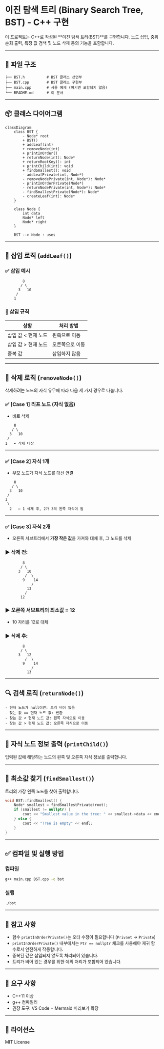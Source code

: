 # 이진 탐색 트리 (Binary Search Tree, BST) - C++ 구현

이 프로젝트는 C++로 작성된 **이진 탐색 트리(BST)**를 구현합니다. 노드 삽입, 중위 순회 출력, 특정 값 검색 및 노드 삭제 등의 기능을 포함합니다.

---

## 📁 파일 구조

```
├── BST.h          # BST 클래스 선언부
├── BST.cpp        # BST 클래스 구현부
├── main.cpp       # 사용 예제 (여기엔 포함되지 않음)
└── README.md      # 이 문서
```

---

## 📦 클래스 다이어그램

```mermaid
classDiagram
    class BST {
        - Node* root
        + BST()
        + addLeaf(int)
        + removeNode(int)
        + printInOrder()
        + returnNode(int): Node*
        + returnRootKey(): int
        + printChild(int): void
        + findSmallest(): void
        - addLeafPrivate(int, Node*)
        - removeNodePrivate(int, Node*): Node*
        - printInOrderPrivate(Node*)
        - returnNodePrivate(int, Node*): Node*
        - findSmallestPrivate(Node*): Node*
        - createLeaf(int): Node*
    }

    class Node {
        int data
        Node* left
        Node* right
    }

    BST --> Node : uses
```

---

## 🌱 삽입 로직 (`addLeaf()`)

### ✅ 삽입 예시

```
        8
       / \
      3   10
     /
    1
```

### 📌 삽입 규칙
| 상황 | 처리 방법 |
|------|-----------|
| 삽입 값 < 현재 노드 | 왼쪽으로 이동 |
| 삽입 값 > 현재 노드 | 오른쪽으로 이동 |
| 중복 값 | 삽입하지 않음 |

---

## 🧹 삭제 로직 (`removeNode()`)

삭제하려는 노드의 자식 유무에 따라 다음 세 가지 경우로 나눕니다.

### ✅ [Case 1] 리프 노드 (자식 없음)
- 바로 삭제

```
    8
   / \
  3   10
 /
1   ← 삭제 대상
```

---

### ✅ [Case 2] 자식 1개
- 부모 노드가 자식 노드를 대신 연결

```
    8
   / \
  3   10
 /
1
 \
  2   ← 1 삭제 후, 2가 3의 왼쪽 자식이 됨
```

---

### ✅ [Case 3] 자식 2개
- 오른쪽 서브트리에서 **가장 작은 값**을 가져와 대체 후, 그 노드를 삭제

### ▶ 삭제 전:
```
        8
       / \
      3   10
         /  \
        9    14
            /
          13
         /
       12
```

### ▶ 오른쪽 서브트리의 최소값 = 12
- 10 자리를 12로 대체

### ▶ 삭제 후:
```
        8
       / \
      3   12
         /  \
        9    14
            /
          13
```

---

## 🔍 검색 로직 (`returnNode()`)

```text
- 현재 노드가 null이면: 트리 비어 있음
- 찾는 값 == 현재 노드 값: 반환
- 찾는 값 < 현재 노드 값: 왼쪽 자식으로 이동
- 찾는 값 > 현재 노드 값: 오른쪽 자식으로 이동
```

---

## 🌳 자식 노드 정보 출력 (`printChild()`)

입력된 값에 해당하는 노드의 왼쪽 및 오른쪽 자식 정보를 출력합니다.

---

## 🧾 최소값 찾기 (`findSmallest()`)

트리의 가장 왼쪽 노드를 찾아 출력합니다.

```cpp
void BST::findSmallest() {
    Node* smallest = findSmallestPrivate(root);
    if (smallest != nullptr) {
        cout << "Smallest value in the tree: " << smallest->data << endl;
    } else {
        cout << "Tree is empty" << endl;
    }
}
```

---

## ✅ 컴파일 및 실행 방법

### 컴파일
```bash
g++ main.cpp BST.cpp -o bst
```

### 실행
```bash
./bst
```

---

## 📝 참고 사항

- 함수 `printInOrderPrivate()`는 오타 수정이 필요합니다 (`Privaet` → `Private`)
- `printInOrderPrivate()` 내부에서는 `Ptr == nullptr` 체크를 사용해야 재귀 함수로서 안전하게 작동합니다.
- 중복된 값은 삽입되지 않도록 처리되어 있습니다.
- 트리가 비어 있는 경우를 위한 예외 처리가 포함되어 있습니다.

---

## 📌 요구 사항

- C++11 이상
- g++ 컴파일러
- 권장 도구: VS Code + Mermaid 미리보기 확장

---

## 📎 라이선스

MIT License

